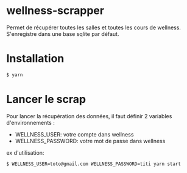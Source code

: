 wellness-scrapper
=================

Permet de récupérer toutes les salles et toutes les cours de wellness.
S'enregistre dans une base sqlite par défaut.


# Installation

```sh
$ yarn
```

# Lancer le scrap

Pour lancer la récupération des données, il faut définir 2 variables d'environnements :
 - WELLNESS_USER: votre compte dans wellness
 - WELLNESS_PASSWORD: votre mot de passe dans wellness

ex d'utilisation:

```sh
$ WELLNESS_USER=toto@gmail.com WELLNESS_PASSWORD=titi yarn start
```